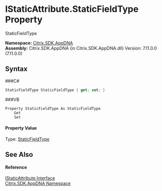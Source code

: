 # IStaticAttribute.StaticFieldType Property 
 

StaticFieldType

**Namespace:**&nbsp;<a href="N_Citrix_SDK_AppDNA">Citrix.SDK.AppDNA</a><br />**Assembly:**&nbsp;Citrix.SDK.AppDNA (in Citrix.SDK.AppDNA.dll) Version: 7.11.0.0 (7.11.0.0)

## Syntax

###C#
```csharp
StaticFieldType StaticFieldType { get; set; }
```

###VB
```vbnet
Property StaticFieldType As StaticFieldType
	Get
	Set
```


#### Property Value
Type: <a href="T_Citrix_SDK_AppDNA_StaticFieldType">StaticFieldType</a>

## See Also


#### Reference
<a href="T_Citrix_SDK_AppDNA_IStaticAttribute">IStaticAttribute Interface</a><br /><a href="N_Citrix_SDK_AppDNA">Citrix.SDK.AppDNA Namespace</a><br />